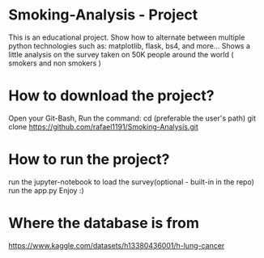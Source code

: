 # Smoking-Analysis - Project
This is an educational project.
Show how to alternate between multiple python technologies such as: matplotlib, flask, bs4, and more...
Shows a little analysis on the survey taken on 50K people around the world ( smokers and non smokers )

# How to download the project?
Open your Git-Bash, 
Run the command:
cd <path> (preferable the user's path)
git clone https://github.com/rafael1191/Smoking-Analysis.git

# How to run the project?
run the jupyter-notebook to load the survey(optional - built-in in the repo)
run the app.py
Enjoy :)

# Where the database is from
https://www.kaggle.com/datasets/h13380436001/h-lung-cancer
